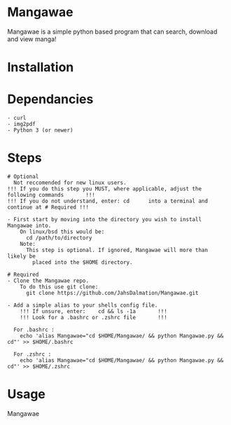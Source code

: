 # Mangawae

  Mangawae is a simple python based program that can search, download and view manga!

# Installation

  # Dependancies
  
    - curl
    - img2pdf
    - Python 3 (or newer)
   
  # Steps
  
    # Optional
      Not reccomended for new linux users.
    !!! If you do this step you MUST, where applicable, adjust the following commands       !!!
    !!! If you do not understand, enter: cd      into a terminal and continue at # Required !!!
    
    - First start by moving into the directory you wish to install Mangawae into.
        On linux/bsd this would be:
          cd /path/to/directory
        Note:
          This step is optional. If ignored, Mangawae will more than likely be
            placed into the $HOME directory.

    # Required  
    - Clone the Mangawae repo.
        To do this use git clone:
          git clone https://github.com/JahsDalmation/Mangawae.git
          
    - Add a simple alias to your shells config file.
        !!! If unsure, enter:    cd && ls -1a       !!!
        !!! Look for a .bashrc or .zshrc file       !!!
        
      For .bashrc :
        echo 'alias Mangawae="cd $HOME/Mangawae/ && python Mangawae.py && cd"' >> $HOME/.bashrc
        
      For .zshrc :
        echo 'alias Mangawae="cd $HOME/Mangawae/ && python Mangawae.py && cd"' >> $HOME/.zshrc
        
# Usage
    
  Mangawae
